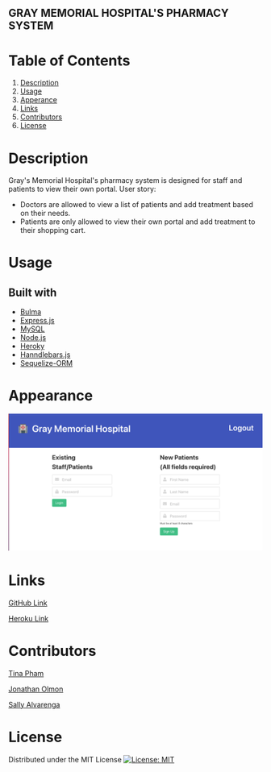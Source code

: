 ## GRAY MEMORIAL HOSPITAL'S PHARMACY SYSTEM

# Table of Contents
  <ol>
    <li><a href="#description">Description</a></li>
    <li><a href="#usage">Usage</a></li>
    <li><a href="#appearance">Apperance</a></li>
    <li><a href="#links">Links</a></li>
    <li><a href="#contributors">Contributors</a></li>
    <li><a href="#license">License</a></li>
  </ol>

# Description

Gray's Memorial Hospital's pharmacy system is designed for staff and patients to view their own portal.
User story:
- Doctors are allowed to view a list of patients and add treatment based on their needs.
- Patients are only allowed to view their own portal and add treatment to their shopping cart.

# Usage

Built with
--- 
- [Bulma](https://bulma.io/)
- [Express.js](https://expressjs.com/)
- [MySQL](https://www.mysql.com/)
- [Node.js](https://nodejs.org/en/)
- [Heroky](https://dashboard.heroku.com/login)
- [Hanndlebars.js](https://handlebarsjs.com/)
- [Sequelize-ORM](https://sequelize.org/)

# Appearance

<img src="Screen Shot 2021-09-20 at 10.54.27 AM.png" alt="HomePage">

# Links

[GitHub Link](https://github.com/jpolmon/Project02)

[Heroku Link](https://pure-savannah-55760.herokuapp.com/)

# Contributors

[Tina Pham ](https://github.com/tpham912)

[Jonathan Olmon](https://github.com/jpolmon)

[Sally Alvarenga](https://github.com/salvarenga74)

# License

Distributed under the MIT License [![License: MIT](https://img.shields.io/badge/License-MIT-yellow.svg)](https://opensource.org/licenses/MIT)

